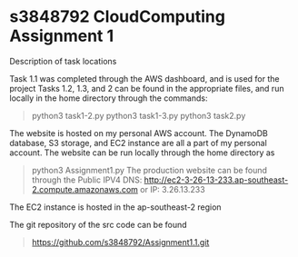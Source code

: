 # s3848792 CloudComputing Assignment 1

Description of task locations

Task 1.1 was completed through the AWS dashboard, and is used for the project
Tasks 1.2, 1.3, and 2 can be found in the appropriate files, and run locally in the home directory through the commands:
>python3 task1-2.py
>python3 task1-3.py
>python3 task2.py


The website is hosted on my personal AWS account. 
The DynamoDB database, S3 storage, and EC2 instance are all a part of my personal account. 
The website can be run locally through the home directory as
>python3 Assignment1.py
The production website can be found through the Public IPV4 DNS:
http://ec2-3-26-13-233.ap-southeast-2.compute.amazonaws.com
or IP:
3.26.13.233

The EC2 instance is hosted in the ap-southeast-2 region


The git repository of the src code can be found
>https://github.com/s3848792/Assignment1.1.git

